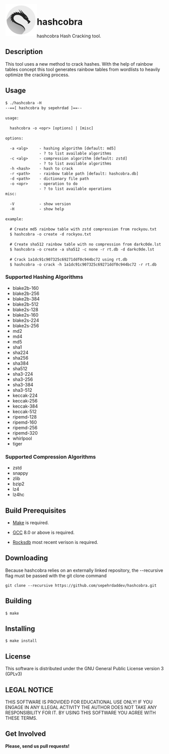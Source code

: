 <img align="left" width="100" height="100" src="/img.png">

# hashcobra

hashcobra Hash Cracking tool.

## Description

This tool uses a new method to crack hashes.
With the help of rainbow tables concept this tool generates rainbow tables
from wordlists to heavily optimize the cracking process.

## Usage

```
$ ./hashcobra -H
--==[ hashcobra by sepehrdad ]==--

usage:

  hashcobra -o <opr> [options] | [misc]

options:

  -a <alg>     - hashing algorithm [default: md5]
               - ? to list available algorithms
  -c <alg>     - compression algorithm [default: zstd]
               - ? to list available algorithms
  -h <hash>    - hash to crack
  -r <path>    - rainbow table path [default: hashcobra.db]
  -d <path>    - dictionary file path
  -o <opr>     - operation to do
               - ? to list available operations
misc:

  -V           - show version
  -H           - show help

example:

  # Create md5 rainbow table with zstd compression from rockyou.txt
  $ hashcobra -o create -d rockyou.txt

  # Create sha512 rainbow table with no compression from darkc0de.lst
  $ hashcobra -o create -a sha512 -c none -r rt.db -d darkc0de.lst

  # Crack 1a1dc91c907325c69271ddf0c944bc72 using rt.db
  $ hashcobra -o crack -h 1a1dc91c907325c69271ddf0c944bc72 -r rt.db

```

### Supported Hashing Algorithms

- blake2b-160
- blake2b-256
- blake2b-384
- blake2b-512
- blake2s-128
- blake2s-160
- blake2s-224
- blake2s-256
- md2
- md4
- md5
- sha1
- sha224
- sha256
- sha384
- sha512
- sha3-224
- sha3-256
- sha3-384
- sha3-512
- keccak-224
- keccak-256
- keccak-384
- keccak-512
- ripemd-128
- ripemd-160
- ripemd-256
- ripemd-320
- whirlpool
- tiger

### Supported Compression Algorithms

- zstd
- snappy
- zlib
- bzip2
- lz4
- lz4hc

## Build Prerequisites

- [Make](https://www.gnu.org/software/make/) is required.

- [GCC](https://gcc.gnu.org/) 8.0 or above is required.

- [Rocksdb](https://github.com/facebook/rocksdb) most recent verison is required.

## Downloading

Because hashcobra relies on an externally linked repository, the --recursive flag must be passed with the git clone command

```
git clone --recursive https://github.com/sepehrdaddev/hashcobra.git
```

## Building

```
$ make
```

## Installing

```
$ make install
```

## License

This software is distributed under the GNU General Public License version 3 (GPLv3)

## LEGAL NOTICE

THIS SOFTWARE IS PROVIDED FOR EDUCATIONAL USE ONLY! IF YOU ENGAGE IN ANY ILLEGAL ACTIVITY THE AUTHOR DOES NOT TAKE ANY RESPONSIBILITY FOR IT. BY USING THIS SOFTWARE YOU AGREE WITH THESE TERMS.

## Get Involved

**Please, send us pull requests!**
